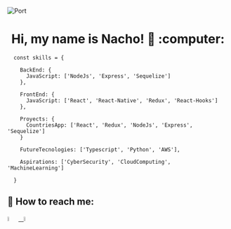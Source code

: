 ![Port](https://images.unsplash.com/photo-1605379399642-870262d3d051?ixlib=rb-1.2.1&ixid=MnwxMjA3fDB8MHxwaG90by1wYWdlfHx8fGVufDB8fHx8&auto=format&fit=crop&w=1506&q=80)
<h1 align="center"> Hi, my name is Nacho! 👋 :computer: </h1>

      const skills = {

        BackEnd: {
          JavaScript: ['NodeJs', 'Express', 'Sequelize']
        },

        FrontEnd: {
          JavaScript: ['React', 'React-Native', 'Redux', 'React-Hooks']
        },

        Proyects: {
          CountriesApp: ['React', 'Redux', 'NodeJs', 'Express', 'Sequelize']
        }

        FutureTecnologies: ['Typescript', 'Python', 'AWS'],

        Aspirations: ['CyberSecurity', 'CloudComputing', 'MachineLearning']

      }

## :paperclip: How to reach me:
<span >
<a href="https://www.linkedin.com/in/ignacio-olivera-3942461a2/" ><img width="5%" src="https://cdn-icons-png.flaticon.com/512/174/174857.png"> &nbsp;
<a href="mailto:oliveraignacio02@gmail.com" ><img width="5%" src="https://cdn.icon-icons.com/icons2/2631/PNG/512/gmail_new_logo_icon_159149.png">
</span>
